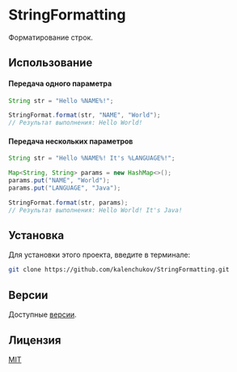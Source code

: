 # StringFormatting

Форматирование строк.

## Использование

#### Передача одного параметра

```java
String str = "Hello %NAME%!";

StringFormat.format(str, "NAME", "World");
// Результат выполнения: Hello World!
```

#### Передача нескольких параметров

```java
String str = "Hello %NAME%! It's %LANGUAGE%!";

Map<String, String> params = new HashMap<>();
params.put("NAME", "World");
params.put("LANGUAGE", "Java");

StringFormat.format(str, params);
// Результат выполнения: Hello World! It's Java!
```

## Установка

Для установки этого проекта, введите в терминале:

```bash
git clone https://github.com/kalenchukov/StringFormatting.git
```

## Версии

Доступные [версии](https://github.com/kalenchukov/StringFormatting/releases).

## Лицензия

[MIT](https://opensource.org/licenses/MIT)
